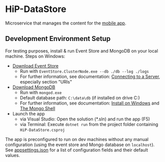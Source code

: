 # HiP-DataStore

Microservice that manages the content for the [mobile app](https://github.com/HiP-App/HiP-Forms).

## Development Environment Setup
For testing purposes, install & run Event Store and MongoDB on your local machine. Steps on Windows:

* [Download Event Store](https://eventstore.org/downloads/)
    * Run with `EventStore.ClusterNode.exe --db ./db --log ./logs`
    * For further information, see documentation: [Connecting to a Server](https://eventstore.org/docs/dotnet-api/4.0.0/connecting-to-a-server/), especially section "URIs"
* [Download MongoDB](https://www.mongodb.com/download-center?jmp=docs)
    * Run with `mongod.exe`
    * Default database path: `C:\data\db` (if installed on drive C:)
    * For further information, see documentation: [Install on Windows](https://docs.mongodb.com/manual/tutorial/install-mongodb-on-windows/) and [The Mongo Shell](https://docs.mongodb.com/manual/mongo/)
* Launch the app
  * via Visual Studio: Open the solution (*.sln) and run the app (F5)
  * via Terminal: Execute `dotnet run` from the project folder containing `HiP-DataStore.csproj`

The app is preconfigured to run on dev machines without any manual configuration (using the event store and Mongo database on `localhost`). See [appsettings.json](https://github.com/HiP-App/HiP-DataStore/blob/develop/HiP-DataStore/appsettings.json) for a list of configuration fields and their default values.
